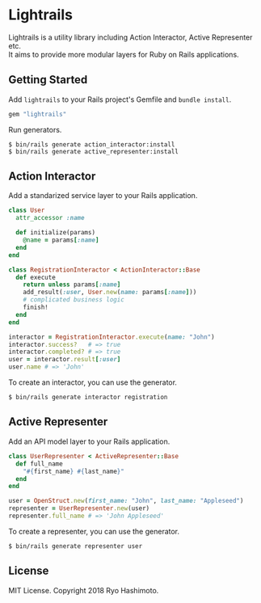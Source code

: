 # Lightrails

Lightrails is a utility library including Action Interactor, Active Representer etc.  
It aims to provide more modular layers for Ruby on Rails applications.

## Getting Started

Add `lightrails` to your Rails project's Gemfile and `bundle install`.

```ruby
gem "lightrails"
```

Run generators.

```
$ bin/rails generate action_interactor:install
$ bin/rails generate active_representer:install
```

## Action Interactor

Add a standarized service layer to your Rails application.

```ruby
class User
  attr_accessor :name

  def initialize(params)
    @name = params[:name]
  end
end

class RegistrationInteractor < ActionInteractor::Base
  def execute
    return unless params[:name]
    add_result(:user, User.new(name: params[:name]))
    # complicated business logic
    finish!
  end
end

interactor = RegistrationInteractor.execute(name: "John")
interactor.success?   # => true
interactor.completed? # => true
user = interactor.result[:user]
user.name # => 'John'
```

To create an interactor, you can use the generator.

```
$ bin/rails generate interactor registration
```

## Active Representer

Add an API model layer to your Rails application.

```ruby
class UserRepresenter < ActiveRepresenter::Base
  def full_name
    "#{first_name} #{last_name}"
  end
end

user = OpenStruct.new(first_name: "John", last_name: "Appleseed")
representer = UserRepresenter.new(user)
representer.full_name # => 'John Appleseed'
```

To create a representer, you can use the generator.

```
$ bin/rails generate representer user
```

## License

MIT License. Copyright 2018 Ryo Hashimoto.
